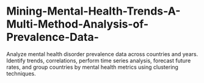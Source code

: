 # Mining-Mental-Health-Trends-A-Multi-Method-Analysis-of-Prevalence-Data-
Analyze mental health disorder prevalence data across countries and years. Identify trends, correlations, perform time series analysis, forecast future rates, and group countries by mental health metrics using clustering techniques.

